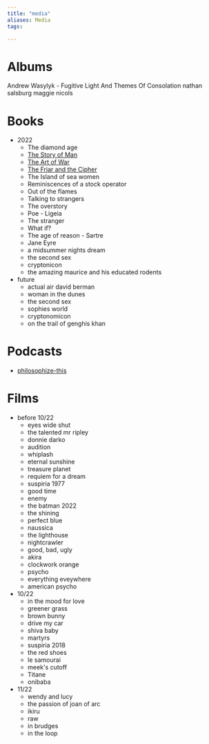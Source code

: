 ```yaml
---
title: "media"
aliases: Media
tags: 

---
```


# Albums
Andrew Wasylyk - Fugitive Light And Themes Of Consolation
nathan salsburg
maggie nicols

# Books
- 2022
	- The diamond age
	- [The Story of Man](notes/the-story-of-man.md)
	- [The Art of War](notes/the-art-of-war.md)
	- [The Friar and the Cipher](notes/The-Friar-and-the-Cipher)
	- The Island of sea women
	- Reminiscences of a stock operator
	- Out of the flames
	- Talking to strangers
	- The overstory
	- Poe - Ligeia
	- The stranger
	- What if?
	- The age of reason - Sartre
	- Jane Eyre
	- a midsummer nights dream
	- the second sex
	- cryptonicon
	- the amazing maurice and his educated rodents
- future
	- actual air david berman
	- woman in the dunes
	- the second sex
	- sophies world
	- cryptonomicon
	- on the trail of genghis khan

# Podcasts
- [philosophize-this](notes/philosophize-this.md)

# Films
- before 10/22
	- eyes wide shut
	- the talented mr ripley
	- donnie darko
	- audition
	- whiplash
	- eternal sunshine
	- treasure planet
	- requiem for a dream
	- suspiria 1977
	- good time
	- enemy
	- the batman 2022
	- the shining
	- perfect blue
	- naussica
	- the lighthouse
	- nightcrawler
	- good, bad, ugly
	- akira
	- clockwork orange
	- psycho
	- everything eveywhere
	- american psycho
- 10/22
	- in the mood for love
	- greener grass
	- brown bunny
	- drive my car
	- shiva baby
	- martyrs
	- suspiria 2018
	- the red shoes
	- le samourai
	- meek's cutoff
	- Titane
	- onibaba
- 11/22
	- wendy and lucy
	- the passion of joan of arc
	- ikiru
	- raw
	- in brudges
	- in the loop